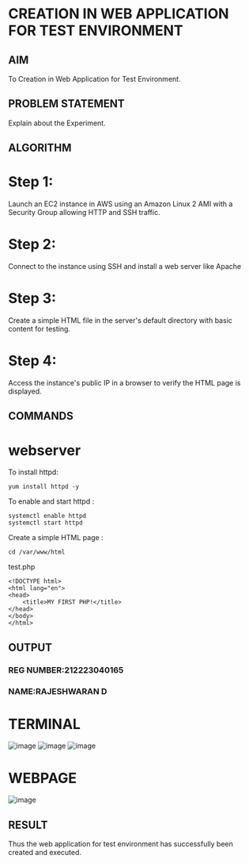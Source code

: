 # CREATION IN WEB APPLICATION FOR TEST ENVIRONMENT
## AIM
To Creation in Web Application for Test Environment.
## PROBLEM STATEMENT
Explain about the Experiment.
## ALGORITHM
# Step 1:
Launch an EC2 instance in AWS using an Amazon Linux 2 AMI with a Security Group allowing HTTP and SSH traffic.
# Step 2:
Connect to the instance using SSH and install a web server like Apache
# Step 3:
Create a simple HTML file in the server's default directory with basic content for testing.
# Step 4:
Access the instance's public IP in a browser to verify the HTML page is displayed.
## COMMANDS
# webserver
To install httpd:
```
yum install httpd -y
```
To enable and start httpd :
```
systemctl enable httpd
systemctl start httpd
```
Create a simple HTML page :
```
cd /var/www/html
```
test.php
```
<!DOCTYPE html>
<html lang="en">
<head>
    <title>MY FIRST PHP!</title>
</head>
</body>
</html>
```
## OUTPUT
### REG NUMBER:212223040165
### NAME:RAJESHWARAN D


# TERMINAL
![image](https://github.com/user-attachments/assets/90b732c2-d9c2-48b8-8633-69e5313414e6)
![image](https://github.com/user-attachments/assets/2007c9cf-d98d-4226-9d4d-e8cfabace9eb)
![image](https://github.com/user-attachments/assets/3504238b-88e1-419d-8165-38444cc6688a)
# WEBPAGE
![image](https://github.com/user-attachments/assets/4c829de3-3f04-45a3-9116-ee018ebb0a47)
## RESULT
Thus the web application for test environment has successfully been created and executed.
 

  




